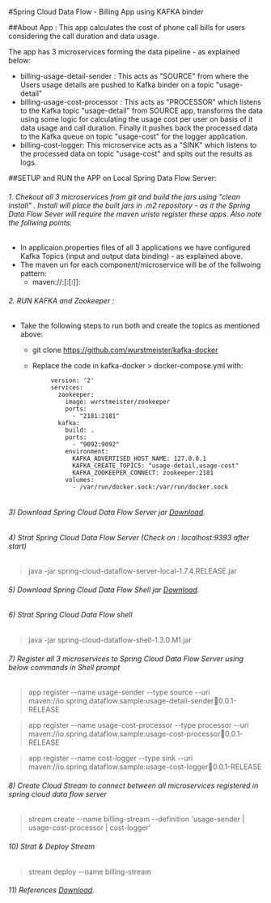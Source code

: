 #Spring Cloud Data Flow - Billing App using KAFKA binder

##About App :
This app calculates the cost of phone call bills for users considering the call duration and data usage. 

The app has 3 microservices forming the data pipeline - as explained below: 
* billing-usage-detail-sender : This acts as "SOURCE" from where the Users usage details are pushed to Kafka binder on a topic "usage-detail"
* billing-usage-cost-processor : This acts as "PROCESSOR" which listens to the Kafka topic "usage-detail" from SOURCE app, transforms the data using some logic for calculating the usage cost per user on basis of it data usage and call duration. Finally it pushes back the processed data to the Kafka queue on topic "usage-cost" for the logger application.
* billing-cost-logger: This microservice acts as a "SINK" which listens to the processed data on topic "usage-cost" and spits out the results as logs. 

##SETUP and RUN the APP on Local Spring Data Flow Server: 
###### 1. Chekout all 3 microservices from git and build the jars using "clean install" . Install will place the built jars in .m2 repository - as it the Spring Data Flow Sever will require the maven uristo register these apps. Also note the follwing points: 
  - In applicaion.properties files of all 3 applications we have configured Kafka Topics (input and output data binding) - as explained above.
  - The maven uri for each component/microservice will be of the follwoing pattern:
     - maven://<groupId>:<artifactId>[:<extension>[:<classifier>]]:<version>

###### 2. RUN KAFKA and Zookeeper : 
 - Take the following steps to run both and create the topics as mentioned above:
     -  git clone https://github.com/wurstmeister/kafka-docker
     - Replace the code in kafka-docker > docker-compose.yml with:
	 
	   ```
		    version: '2'
			services:
			  zookeeper:
				image: wurstmeister/zookeeper
				ports:
				  - "2181:2181"
			  kafka:
				build: .
				ports:
				  - "9092:9092"
				environment:
				  KAFKA_ADVERTISED_HOST_NAME: 127.0.0.1
				  KAFKA_CREATE_TOPICS: "usage-detail,usage-cost"
				  KAFKA_ZOOKEEPER_CONNECT: zookeeper:2181
				volumes:
				  - /var/run/docker.sock:/var/run/docker.sock
 
###### 3) Download Spring Cloud Data Flow Server jar [Download](https://repo.spring.io/milestone/org/springframework/cloud/spring-cloud-dataflow-server-local/1.7.4.RELEASE/spring-cloud-dataflow-server-local-1.7.4.RELEASE.jar).

###### 4) Strat Spring Cloud Data Flow Server (Check on : localhost:9393 after start)
> java -jar spring-cloud-dataflow-server-local-1.7.4.RELEASE.jar

###### 5) Download Spring Cloud Data Flow Shell jar [Download](http://repo.spring.io/milestone/org/springframework/cloud/spring-cloud-dataflow-shell/1.3.0.M1/spring-cloud-dataflow-shell-1.3.0.M1.jar).

###### 6) Strat Spring Cloud Data Flow shell 
> java -jar spring-cloud-dataflow-shell-1.3.0.M1.jar

###### 7) Register all 3 microservices to Spring Cloud Data Flow Server using below commands in Shell prompt
> app register --name usage-sender --type source --uri maven://io.spring.dataflow.sample:usage-detail-sender:jar:0.0.1-RELEASE

> app register --name usage-cost-processor --type processor --uri maven://io.spring.dataflow.sample:usage-cost-processor:jar:0.0.1-RELEASE

> app register --name cost-logger --type sink --uri maven://io.spring.dataflow.sample:usage-cost-logger:jar:0.0.1-RELEASE

###### 8) Create Cloud Stream to connect between all microservices registered in spring cloud data flow server
> stream create --name billing-stream --definition 'usage-sender | usage-cost-processor | cost-logger'

###### 10) Strat & Deploy Stream 
> stream deploy --name billing-stream

###### 11) References [Download](https://dataflow.spring.io/docs/stream-developer-guides/streams/standalone-stream-kafka/).

